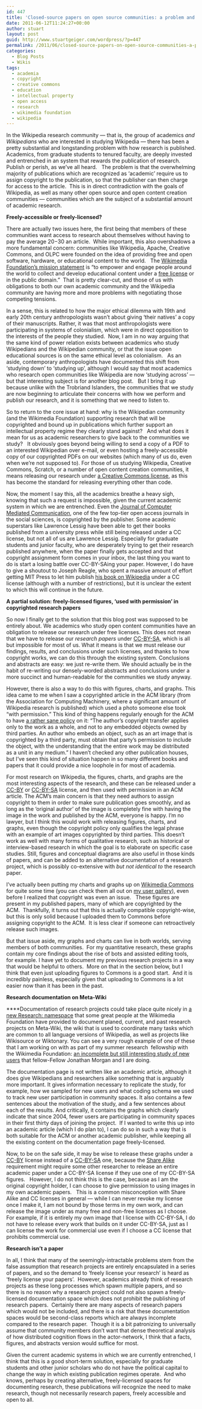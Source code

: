 ```yaml
---
id: 447
title: 'Closed-source papers on open source communities: a problem and a partial solution'
date: 2011-06-12T11:24:27+00:00
author: stuart
layout: post
guid: http://www.stuartgeiger.com/wordpress/?p=447
permalink: /2011/06/closed-source-papers-on-open-source-communities-a-problem-and-a-partial-solution/
categories:
  - Blog Posts
  - Wikis
tags:
  - academia
  - copyright
  - creative commons
  - education
  - intellectual property
  - open access
  - research
  - wikimedia foundation
  - wikipedia
---
```

In the Wikipedia research community &#8212; that is, the group of academics _and Wikipedians_ who are interested in studying Wikipedia &#8212; there has been a pretty substantial and longstanding problem with how research is published. Academics, from graduate students to tenured faculty, are deeply invested and entrenched in an system that rewards the publication of research. Publish or perish, as we&#8217;ve all heard.   The problem is that the overwhelming majority of publications which are recognized as &#8216;academic&#8217; require us to assign copyright to the publication, so that the publisher can then charge for access to the article.  This is in direct contradiction with the goals of Wikipedia, as well as many other open source and open content creation communities &#8212; communities which are the subject of a substantial amount of academic research.

<!--more-->

**Freely-accessible or freely-licensed?**

There are actually two issues here, the first being that members of these communities want access to research about themselves without having to pay the average $20-$30 an article.  While important, this also overshadows a more fundamental concern: communities like Wikipedia, Apache, Creative Commons, and OLPC were founded on the idea of providing free and open software, hardware, or educational content to the world.   The [Wikimedia Foundation&#8217;s mission statement](http://wikimediafoundation.org/wiki/Mission_statement) is &#8220;to empower and engage people around the world to collect and develop educational content under a [free license](http://en.wikipedia.org/wiki/en:free_content "w:en:free content") or in the public domain.&#8221;  That is pretty clear-cut, and those of us with obligations to both our own academic community and the Wikipedia community are having more and more problems with negotiating those competing tensions.

In a sense, this is related to how the major ethical dilemma with 19th and early 20th century anthropologists wasn&#8217;t about giving &#8216;their natives&#8217; a copy of their manuscripts. Rather, it was that most anthropologists were participating in systems of colonialism, which were in direct opposition to the interests of the people they studied.  Now, I am in no way arguing that the same kind of power relation exists between academics who study Wikipedians and the Wikipedian community, or that the issue open educational sources is on the same ethical level as colonialism.   As an aside, contemporary anthropologists have documented this shift from &#8216;studying down&#8217; to &#8216;studying up&#8217;, although I would say that most academics who research open communities like Wikipedia are now &#8216;studying across&#8217; &#8212; but that interesting subject is for another blog post.   But I bring it up because unlike with the Trobriand Islanders, the communities that we study are now beginning to articulate their concerns with how we perform and publish our research, and it is something that we need to listen to.

So to return to the core issue at hand: why is the Wikipedian community (and the Wikimedia Foundation) supporting research that will be copyrighted and bound up in publications which further support an intellectual property regime they clearly stand against?   And what does it mean for us as academic researchers to give back to the communities we study?   It obviously goes beyond being willing to send a copy of a PDF to an interested Wikipedian over e-mail, or even hosting a freely-accessible copy of our copyrighted PDFs on our websites (which many of us do, even when we&#8217;re not supposed to). For those of us studying Wikipedia, Creative Commons, Scratch, or a number of open content creation communities, it means releasing our research under [a Creative Commons license](http://creativecommons.org/licenses/), as this has become the standard for releasing everything other than code.

Now, the moment I say this, all the academics breathe a heavy sigh, knowing that such a request is impossible, given the current academic system in which we are entrenched. Even the [Journal of Computer Mediated Communication](http://onlinelibrary.wiley.com/journal/10.1111/(ISSN)1083-6101), one of the few top-tier open access journals in the social sciences, is copyrighted by the publisher. Some academic superstars like Lawrence Lessig have been able to get their books published from a university press while still being released under a CC license, but not all of us are Lawrence Lessig. Especially for graduate students and junior faculty, who are desperately trying to get their research published anywhere, when the paper finally gets accepted and that copyright assignment form comes in your inbox, the last thing you want to do is start a losing battle over CC-BY-SAing your paper. However, I do have to give a shoutout to Joseph Reagle, who spent a massive amount of effort getting MIT Press to let him publish [his book on Wikipedia](http://reagle.org/joseph/2010/gfc/) under a CC license (although with a number of restrictions), but it is unclear the extent to which this will continue in the future.

**A partial solution: freely-licensed figures, &#8216;used with permission&#8217; in copyrighted research papers**

So now I finally get to the solution that this blog post was supposed to be entirely about. We academics who study open content communities have an obligation to release our research under free licenses. This does not mean that we have to release our _research papers_ under [CC-BY-SA](http://creativecommons.org/licenses/by-sa/3.0/), which is all but impossible for most of us. What it means is that we must release our findings, results, and conclusions under such licenses, and thanks to how copyright works, we can do this through the existing system. Conclusions and abstracts are easy: we just re-write them. We should actually be in the habit of re-writing our densely-worded abstracts and conclusions under a more succinct and human-readable for the communities we study anyway.

However, there is also a way to do this with figures, charts, and graphs. This idea came to me when I saw a copyrighted article in the ACM library (from the Association for Computing Machinery, where a significant amount of Wikipedia research is published) which used a photo someone else took &#8220;with permission.&#8221; This kind of thing happens regularly enough for the ACM to have [a rather sane policy](http://www.acm.org/publications/policies/copyright_policy) on it: &#8220;The author&#8217;s copyright transfer applies only to the work as a whole, and not to any embedded objects owned by third parties. An author who embeds an object, such as an art image that is copyrighted by a third party, must obtain that party&#8217;s permission to include the object, with the understanding that the entire work may be distributed as a unit in any medium.&#8221; I haven&#8217;t checked any other publication houses, but I&#8217;ve seen this kind of situation happen in so many different books and papers that it could provide a nice loophole in for most of academia.

For most research on Wikipedia, the figures, charts, and graphs are the most interesting aspects of the research, and these can be released under a [CC-BY](http://creativecommons.org/licenses/by/3.0/) or [CC-BY-SA](http://creativecommons.org/licenses/by-sa/3.0/) license, and then used with permission in an ACM article. The ACM&#8217;s main concern is that they need authors to assign copyright to them in order to make sure publication goes smoothly, and as long as the &#8216;original author&#8217; of the image is completely fine with having the image in the work and published by the ACM, everyone is happy. I&#8217;m no lawyer, but I think this would work with releasing figures, charts, and graphs, even though the copyright policy only qualifies the legal phrase with an example of art images copyrighted by third parties. This doesn&#8217;t work as well with many forms of qualitative research, such as historical or interview-based research in which the goal is to elaborate on specific case studies. Still, figures and conceptual diagrams are also useful in those kinds of papers, and can be added to an alternative documentation of a research project, which is possibly co-extensive with _but not identical to_ the research paper.

I&#8217;ve actually been putting my charts and graphs up on [Wikimedia Commons](http://commons.wikimedia.org) for quite some time (you can check them all out on [my user gallery](http://commons.wikimedia.org/wiki/Special:ListFiles/Staeiou)), even before I realized that copyright was even an issue.   These figures are present in my published papers, many of which are copyrighted by the ACM.  Thankfully, it turns out that this is actually compatible copyright-wise, but this is only solid because I uploaded them to Commons before assigning copyright to the ACM.  It is less clear if someone can retroactively release such images.

But that issue aside, my graphs and charts can live in both worlds, serving members of both communities.  For my quantitative research, these graphs contain my core findings about the rise of bots and assisted editing tools, for example. I have yet to document my previous research projects in a way that would be helpful to others.  More on that in the section below, but I think that even just uploading figures to Commons is a good start.  And it is incredibly painless, especially given that uploading to Commons is a lot easier now than it has been in the past.

**Research documentation on Meta-Wiki**

****Documentation of research projects could take place quite nicely in [a new Research: namespace](http://meta.wikimedia.org/wiki/Research:Projects) that some great people at the Wikimedia Foundation have provided to document planed, current, and past research projects on Meta-Wiki, the wiki that is used to coordinate many tasks which are common to all language versions of Wikipedia, as well as projects like Wikisource or Wiktonary. You can see a very rough example of one of these that I am working on with as part of my summer research  fellowship with the Wikimedia Foundation: [an incomplete but still interesting study of new users](http://meta.wikimedia.org/wiki/Research:Alternative_lifecycles_of_new_users) that fellow-Fellow Jonathan Morgan and I are doing.

The documentation page is not written like an academic article, although it does give Wikipedians and researchers alike something that is arguably more important. It gives information necessary to replicate the study, for example, how we sampled for new users and what coding schema we used to track new user participation in community spaces. It also contains a few sentences about the motivation of the study, and a few sentences about each of the results. And critically, it contains the graphs which clearly indicate that since 2004, fewer users are participating in community spaces in their first thirty days of joining the project.  If I wanted to write this up into an academic article (which I do plan to), I can do so in such a way that is both suitable for the ACM or another academic publisher, while keeping all the existing content on the documentation page freely-licensed.

Now, to be on the safe side, it may be wise to release these graphs under a [CC-BY](http://creativecommons.org/licenses/by/3.0/) license instead of a [CC-BY-SA](http://creativecommons.org/licenses/by-sa/3.0/) one, because the [Share Alike](http://en.wikipedia.org/wiki/Share-alike) requirement might require some other researcher to release an entire academic paper under a CC-BY-SA license if they use one of my CC-BY-SA figures.   However, I do not think this is the case, because as I am the original copyright holder, I can choose to give permission to using images in my own academic papers.   This is a common misconception with Share Alike and CC licenses in general &#8212; while I can never revoke my license once I make it, I am not bound by those terms in my own work, and can release the image under as many free and non-free licenses as I choose.   For example, if it is entirely my own image that I license with CC-BY-SA, I do not have to release every work that builds on it under CC-BY-SA, just as I can license the work for commercial use even if I choose a CC license that prohibits commercial use.

**Research isn&#8217;t a paper**

In all, I think that many of the seemingly-intractable problems stem from the false assumption that research projects are entirely encapsulated in a series of papers, and so the demand to &#8216;freely license your research&#8217; is heard as &#8216;freely license your papers&#8217;.  However, academics already think of research projects as these long processes which spawn multiple papers, and so there is no reason why a research project could not also spawn a freely-licensed documentation space which does not prohibit the publishing of research papers.  Certainly there are many aspects of research papers which would not be included, and there is a risk that these documentation spaces would be second-class reports which are always incomplete compared to the research paper.  Though it is a bit patronizing to universally assume that community members don&#8217;t want that dense theoretical analysis of how distributed cognition flows in the actor-network, I think that a facts, figures, and abstracts version would suffice for most.

Given the current academic systems in which we are currently entrenched, I think that this is a good short-term solution, especially for graduate students and other junior scholars who do not have the political capital to change the way in which existing publication regimes operate.  And who knows, perhaps by creating alternative, freely-licensed spaces for documenting research, these publications will recognize the need to make research, though not necessarily research papers, freely accessible and open to all.